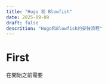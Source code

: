 ```yaml
---
title: "Hugo 和 Blowfish"
date: 2025-09-09
draft: false
descrition: "Hugo和Blowfish的安裝流程"
---
```

# First
在開始之前需要
